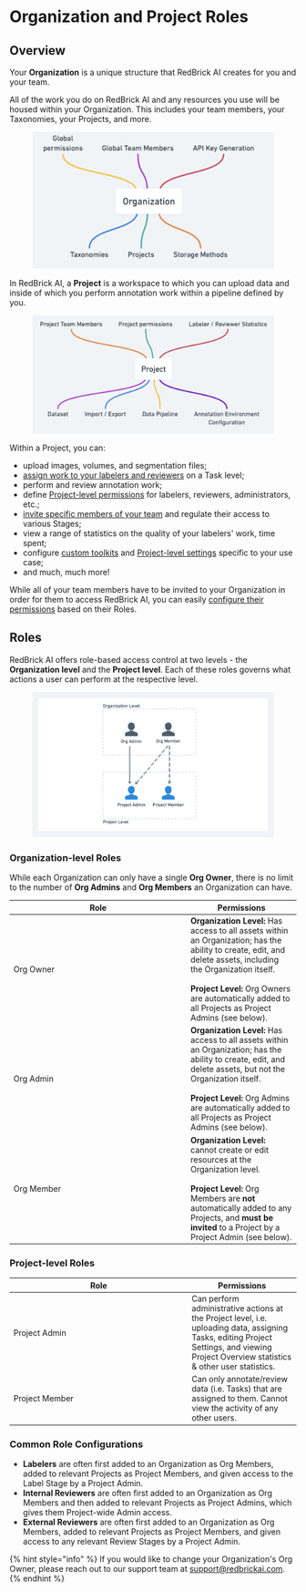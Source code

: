 # Organization and Project Roles

## Overview

Your **Organization** is a unique structure that RedBrick AI creates for you and your team.

All of the work you do on RedBrick AI and any resources you use will be housed within your Organization. This includes your team members, your Taxonomies, your Projects, and more.

<figure><img src="../.gitbook/assets/image.png" alt="" width="563"><figcaption></figcaption></figure>

In RedBrick AI, a **Project** is a workspace to which you can upload data and inside of which you perform annotation work within a pipeline defined by you.&#x20;

<figure><img src="../.gitbook/assets/image (1).png" alt="" width="563"><figcaption></figcaption></figure>

Within a Project, you can:

* upload images, volumes, and segmentation files;
* [assign work to your labelers and reviewers](https://docs.redbrickai.com/projects/task-assignment) on a Task level;
* perform and review annotation work;
* define [Project-level permissions](what-is-an-organization.md#project-level-roles) for labelers, reviewers, administrators, etc.;
* [invite specific members of your team](what-is-an-organization.md#inviting-members) and regulate their access to various Stages;
* view a range of statistics on the quality of your labelers' work, time spent;
* configure [custom toolkits](https://docs.redbrickai.com/annotation/layout-and-multiple-volumes/custom-hanging-protocol) and [Project-level settings](https://docs.redbrickai.com/projects/consensus-inter-annotator-agreement) specific to your use case;
* and much, much more!

While all of your team members have to be invited to your Organization in order for them to access RedBrick AI, you can easily [configure their permissions](what-is-an-organization.md#common-role-configurations) based on their Roles.

## Roles

RedBrick AI offers role-based access control at two levels - the **Organization level** and the **Project level**. Each of these roles governs what actions a user can perform at the respective level.

<figure><img src="../.gitbook/assets/Label evaluation@2x (1) (2).png" alt=""><figcaption></figcaption></figure>

### Organization-level Roles

While each Organization can only have a single **Org Owner**, there is no limit to the number of **Org Admins** and **Org Members** an Organization can have.

<table data-header-hidden><thead><tr><th width="297">Role</th><th>Permissions</th></tr></thead><tbody><tr><td>Org Owner</td><td><strong>Organization Level:</strong> Has access to all assets within an Organization; has the ability to create, edit, and delete assets, including the Organization itself. <br><br><strong>Project Level:</strong> Org Owners are automatically added to all Projects as Project Admins (see below).</td></tr><tr><td>Org Admin</td><td><strong>Organization Level:</strong> Has access to all assets within an Organization; has the ability to create, edit, and delete assets, but not the Organization itself. <br><br><strong>Project Level:</strong> Org Admins are automatically added to all Projects as Project Admins (see below).</td></tr><tr><td>Org Member</td><td><strong>Organization Level:</strong> cannot create or edit resources at the Organization level. <br><br><strong>Project Level:</strong> Org Members are <strong>not</strong> automatically added to any Projects, and <strong>must be invited</strong> to a Project by a Project Admin (see below).</td></tr></tbody></table>

### Project-level Roles

<table><thead><tr><th width="299">Role</th><th>Permissions</th></tr></thead><tbody><tr><td>Project Admin</td><td>Can perform administrative actions at the Project level, i.e. uploading data, assigning Tasks, editing Project Settings, and viewing Project Overview statistics &#x26; other user statistics.</td></tr><tr><td>Project Member</td><td>Can only annotate/review data (i.e. Tasks) that are assigned to them. Cannot view the activity of any other users. </td></tr></tbody></table>

### Common Role Configurations

* **Labelers** are often first added to an Organization as Org Members, added to relevant Projects as Project Members, and given access to the Label Stage by a Project Admin.
* **Internal Reviewers** are often first added to an Organization as Org Members and then added to relevant Projects as Project Admins, which gives them Project-wide Admin access.
* **External Reviewers** are often first added to an Organization as Org Members, added to relevant Projects as Project Members, and given access to any relevant Review Stages by a Project Admin.

{% hint style="info" %}
If you would like to change your Organization's Org Owner, please reach out to our support team at support@redbrickai.com.&#x20;
{% endhint %}
